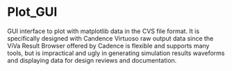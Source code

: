 # Plot_GUI
GUI interface to plot with matplotlib data in the CVS file format. It is specifically designed with Candence Virtuoso raw output data since the ViVa Result Browser offered by Cadence is flexible and supports many tools, but is impractical and ugly in generating simulation results waveforms and displaying data for design reviews and documentation.
